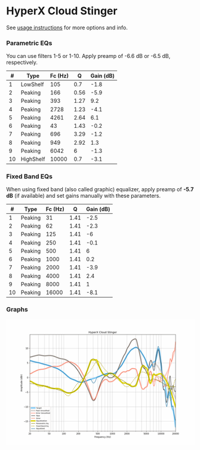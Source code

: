 # HyperX Cloud Stinger
See [usage instructions](https://github.com/jaakkopasanen/AutoEq#usage) for more options and info.

### Parametric EQs
You can use filters 1-5 or 1-10. Apply preamp of -6.6 dB or -6.5 dB, respectively.

|   # | Type      |   Fc (Hz) |    Q |   Gain (dB) |
|-----|-----------|-----------|------|-------------|
|   1 | LowShelf  |       105 | 0.7  |        -1.8 |
|   2 | Peaking   |       166 | 0.56 |        -5.9 |
|   3 | Peaking   |       393 | 1.27 |         9.2 |
|   4 | Peaking   |      2728 | 1.23 |        -4.1 |
|   5 | Peaking   |      4261 | 2.64 |         6.1 |
|   6 | Peaking   |        43 | 1.43 |        -0.2 |
|   7 | Peaking   |       696 | 3.29 |        -1.2 |
|   8 | Peaking   |       949 | 2.92 |         1.3 |
|   9 | Peaking   |      6042 | 6    |        -1.3 |
|  10 | HighShelf |     10000 | 0.7  |        -3.1 |

### Fixed Band EQs
When using fixed band (also called graphic) equalizer, apply preamp of **-5.7 dB** (if available) and set gains manually with these parameters.

|   # | Type    |   Fc (Hz) |    Q |   Gain (dB) |
|-----|---------|-----------|------|-------------|
|   1 | Peaking |        31 | 1.41 |        -2.5 |
|   2 | Peaking |        62 | 1.41 |        -2.3 |
|   3 | Peaking |       125 | 1.41 |        -6   |
|   4 | Peaking |       250 | 1.41 |        -0.1 |
|   5 | Peaking |       500 | 1.41 |         6   |
|   6 | Peaking |      1000 | 1.41 |         0.2 |
|   7 | Peaking |      2000 | 1.41 |        -3.9 |
|   8 | Peaking |      4000 | 1.41 |         2.4 |
|   9 | Peaking |      8000 | 1.41 |         1   |
|  10 | Peaking |     16000 | 1.41 |        -8.1 |

### Graphs
![](./HyperX%20Cloud%20Stinger.png)
